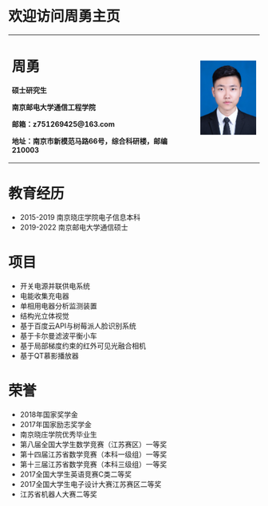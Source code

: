 # 欢迎访问周勇主页
<table border="0">
  <tr>
    <td width="75%">
      <h1>周勇</h1>
      <p><b>硕士研究生</b></p>
      <p><b>南京邮电大学通信工程学院</b></p>
      <p><b>邮箱：z751269425@163.com</b></p>
      <p><b>地址：南京市新模范马路66号，综合科研楼，邮编210003 </b></p>
    </td>
    <td width="25%">
      <img src="zhouyong.jpg" width="100%">      
    </td>
  </tr>
</table>



# 教育经历
- 2015-2019 南京晓庄学院电子信息本科
- 2019-2022 南京邮电大学通信硕士

# 项目
- 开关电源并联供电系统
- 电能收集充电器
- 单相用电器分析监测装置
- 结构光立体视觉
- 基于百度云API与树莓派人脸识别系统
- 基于卡尔曼滤波平衡小车
- 基于局部梯度约束的红外可见光融合相机
- 基于QT慕影播放器

# 荣誉
- 2018年国家奖学金
- 2017年国家励志奖学金
- 南京晓庄学院优秀毕业生
- 第八届全国大学生数学竞赛（江苏赛区）一等奖
- 第十四届江苏省数学竞赛（本科一级组）一等奖
- 第十三届江苏省数学竞赛（本科三级组）一等奖
- 2017全国大学生英语竞赛C类二等奖
- 2017全国大学生电子设计大赛江苏赛区二等奖
- 江苏省机器人大赛二等奖


